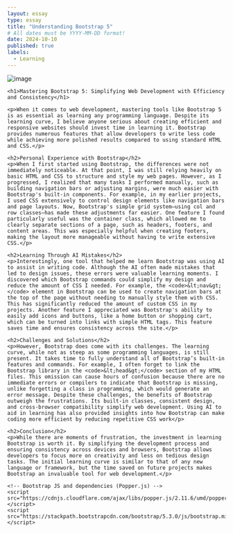 ```yaml
---
layout: essay
type: essay
title: "Understanding Bootstrap 5"
# All dates must be YYYY-MM-DD format!
date: 2024-10-10
published: true
labels:
  - Learning
---
```

<html lang="en">
<head>
    <meta charset="UTF-8">
    <meta name="viewport" content="width=device-width, initial-scale=1.0">
    <title>Understanding Bootstrap 5</title>
    <!-- Bootstrap CSS -->
    <link href="https://stackpath.bootstrapcdn.com/bootstrap/5.3.0/css/bootstrap.min.css" rel="stylesheet">
</head>
<body>
    <img class="float-start pe-4" src="/img/http://image.png" alt="image" />
    
    <h1>Mastering Bootstrap 5: Simplifying Web Development with Efficiency and Consistency</h1>
    
    <p>When it comes to web development, mastering tools like Bootstrap 5 is as essential as learning any programming language. Despite its learning curve, I believe anyone serious about creating efficient and responsive websites should invest time in learning it. Bootstrap provides numerous features that allow developers to write less code while achieving more polished results compared to using standard HTML and CSS.</p>

    <h2>Personal Experience with Bootstrap</h2>
    <p>When I first started using Bootstrap, the differences were not immediately noticeable. At that point, I was still relying heavily on basic HTML and CSS to structure and style my web pages. However, as I progressed, I realized that many tasks I performed manually, such as building navigation bars or adjusting margins, were much easier with Bootstrap's built-in components. For example, in my earlier projects, I used CSS extensively to control design elements like navigation bars and page layouts. Now, Bootstrap's simple grid system—using col and row classes—has made these adjustments far easier. One feature I found particularly useful was the container class, which allowed me to clearly separate sections of a page, such as headers, footers, and content areas. This was especially helpful when creating footers, making the layout more manageable without having to write extensive CSS.</p>

    <h2>Learning Through AI Mistakes</h2>
    <p>Interestingly, one tool that helped me learn Bootstrap was using AI to assist in writing code. Although the AI often made mistakes that led to design issues, these errors were valuable learning moments. I discovered which Bootstrap commands could simplify my design and reduce the amount of CSS I needed. For example, the <code>&lt;nav&gt;</code> element in Bootstrap can be used to create navigation bars at the top of the page without needing to manually style them with CSS. This has significantly reduced the amount of custom CSS in my projects. Another feature I appreciated was Bootstrap's ability to easily add icons and buttons, like a home button or shopping cart, which can be turned into links with simple HTML tags. This feature saves time and ensures consistency across the site.</p>

    <h2>Challenges and Solutions</h2>
    <p>However, Bootstrap does come with its challenges. The learning curve, while not as steep as some programming languages, is still present. It takes time to fully understand all of Bootstrap’s built-in features and commands. For example, I often forget to link the Bootstrap library in the <code>&lt;head&gt;</code> section of my HTML files. This omission can cause hours of confusion because there are no immediate errors or compilers to indicate that Bootstrap is missing, unlike forgetting a class in programming, which would generate an error message. Despite these challenges, the benefits of Bootstrap outweigh the frustrations. Its built-in classes, consistent design, and cross-browser compatibility simplify web development. Using AI to aid in learning has also provided insights into how Bootstrap can make coding more efficient by reducing repetitive CSS work</p>

    <h2>Conclusion</h2>
    <p>While there are moments of frustration, the investment in learning Bootstrap is worth it. By simplifying the development process and ensuring consistency across devices and browsers, Bootstrap allows developers to focus more on creativity and less on tedious design tasks. The initial learning curve is similar to that of any new language or framework, but the time saved on future projects makes Bootstrap an invaluable tool for web development.</p>

    <!-- Bootstrap JS and dependencies (Popper.js) -->
    <script src="https://cdnjs.cloudflare.com/ajax/libs/popper.js/2.11.6/umd/popper.min.js"></script>
    <script src="https://stackpath.bootstrapcdn.com/bootstrap/5.3.0/js/bootstrap.min.js"></script>
</body>
</html>